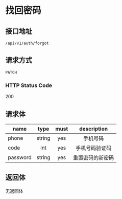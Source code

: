 # 找回密码

## 接口地址
`/api/v1/auth/forgot`

## 请求方式
`PATCH`

### HTTP Status Code

200

## 请求体
| name     | type     | must     | description |
|----------|:--------:|:--------:|:--------:|
| phone    | string   | yes      | 手机号码 |
| code     | int      | yes      | 手机号码验证码 |
| password | string   | yes      | 重置密码的新密码 |

## 返回体
无返回体
